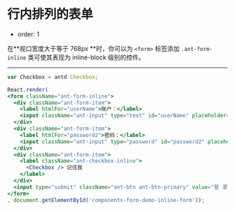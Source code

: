 # 行内排列的表单

- order: 1

在**视口宽度大于等于 768px **时，你可以为 `<form>` 标签添加 `.ant-form-inline` 类可使其表现为 inline-block 级别的控件。

---

````jsx
var Checkbox = antd.Checkbox;

React.render(
<form className="ant-form-inline">
  <div className="ant-form-item">
    <label htmlFor="userName">账户：</label>
    <input className="ant-input" type="text" id="userName" placeholder="请输入账户名" />
  </div>
  <div className="ant-form-item">
    <label htmlFor="password2">密码：</label>
    <input className="ant-input" type="password" id="password2" placeholder="请输入密码" />
  </div>
  <div className="ant-form-item">
    <label className="ant-checkbox-inline">
      <Checkbox /> 记住我
    </label>
  </div>
  <input type="submit" className="ant-btn ant-btn-primary" value="登 录" />
</form>
, document.getElementById('components-form-demo-inline-form'));
````
